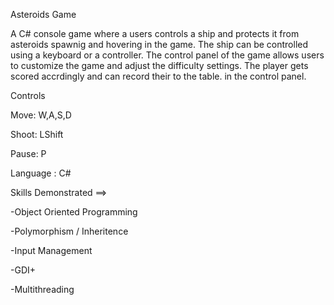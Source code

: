Asteroids Game

A C# console game where a users controls a ship and protects it from asteroids spawnig and hovering in the game. The ship can be controlled using a keyboard or a controller. The control panel of the game allows users to customize the game and adjust the difficulty settings. The player gets scored accrdingly and can record their to the table. in the control panel.

Controls

Move: W,A,S,D

Shoot: LShift

Pause: P




Language : C#

Skills Demonstrated ==>

-Object Oriented Programming

-Polymorphism / Inheritence

-Input Management

-GDI+

-Multithreading
